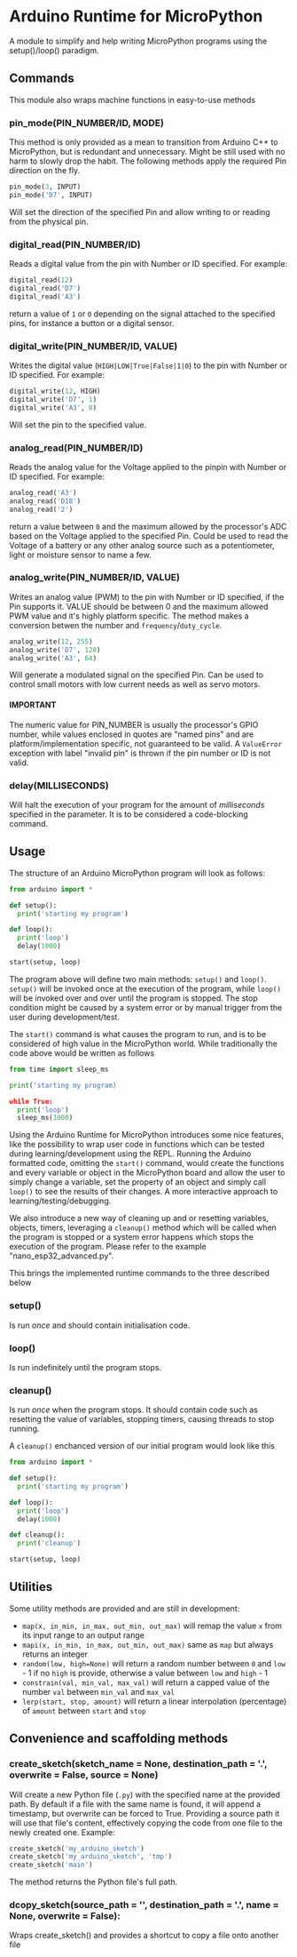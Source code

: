 # Arduino Runtime for MicroPython

A module to simplify and help writing MicroPython programs using the setup()/loop() paradigm.

## Commands

This module also wraps machine functions in easy-to-use methods

### pin_mode(PIN_NUMBER/ID, MODE)

This method is only provided as a mean to transition from Arduino C++ to MicroPython, but is redundant and unnecessary.
Might be still used with no harm to slowly drop the habit.
The following methods apply the required Pin direction on the fly.

```Python
pin_mode(3, INPUT)
pin_mode('D7', INPUT)
```

Will set the direction of the specified Pin and allow writing to or reading from the physical pin.

### digital_read(PIN_NUMBER/ID)

Reads a digital value from the pin with Number or ID specified.
For example:

```Python
digital_read(12)
digital_read('D7')
digital_read('A3')
```

return a value of `1` or `0` depending on the signal attached to the specified pins, for instance a button or a digital sensor.

### digital_write(PIN_NUMBER/ID, VALUE)

Writes the digital value (`HIGH|LOW|True|False|1|0`) to the pin with Number or ID specified.
For example:

```Python
digital_write(12, HIGH)
digital_write('D7', 1)
digital_write('A3', 0)
```

Will set the pin to the specified value.

### analog_read(PIN_NUMBER/ID)

Reads the analog value for the Voltage applied to the pinpin with Number or ID specified.
For example:

```Python
analog_read('A3')
analog_read('D18')
analog_read('2')
```

return a value between `0` and the maximum allowed by the processor's ADC based on the Voltage applied to the specified Pin.
Could be used to read the Voltage of a battery or any other analog source such as a potentiometer, light or moisture sensor to name a few.

### analog_write(PIN_NUMBER/ID, VALUE)

Writes an analog value (PWM) to the pin with Number or ID specified, if the Pin supports it.
VALUE should be between 0 and the maximum allowed PWM value and it's highly platform specific.
The method makes a conversion betwen the number and `frequency`/`duty_cycle`.

```Python
analog_write(12, 255)
analog_write('D7', 128)
analog_write('A3', 64)
```

Will generate a modulated signal on the specified Pin.
Can be used to control small motors with low current needs as well as servo motors.

#### IMPORTANT

The numeric value for PIN_NUMBER is usually the processor's GPIO number, while values enclosed in quotes are "named pins" and are platform/implementation specific, not guaranteed to be valid.
A `ValueError` exception with label "invalid pin" is thrown if the pin number or ID is not valid.

### delay(MILLISECONDS)

Will halt the execution of your program for the amount of _milliseconds_ specified in the parameter.
It is to be considered a code-blocking command.

## Usage

The structure of an Arduino MicroPython program will look as follows:

```Python
from arduino import *

def setup():
  print('starting my program')

def loop():
  print('loop')
  delay(1000)

start(setup, loop)
```

The program above will define two main methods: `setup()` and `loop()`.
`setup()` will be invoked once at the execution of the program, while `loop()` will be invoked over and over until the program is stopped.
The stop condition might be caused by a system error or by manual trigger from the user during development/test.

The `start()` command is what causes the program to run, and is to be considered of high value in the MicroPython world.
While traditionally the code above would be written as follows

```Python
from time import sleep_ms

print('starting my program)

while True:
  print('loop')
  sleep_ms(1000)
```

Using the Arduino Runtime for MicroPython introduces some nice features, like the possibility to wrap user code in functions which can be tested during learning/development using the REPL.
Running the Arduino formatted code, omitting the `start()` command, would create the functions and every variable or object in the MicroPython board and allow the user to simply change a variable, set the property of an object and simply call `loop()` to see the results of their changes.
A more interactive approach to learning/testing/debugging.

We also introduce a new way of cleaning up and or resetting variables, objects, timers, leveraging a `cleanup()` method which will be called when the program is stopped or a system error happens which stops the execution of the program.
Please refer to the example "nano_esp32_advanced.py".

This brings the implemented runtime commands to the three described below

### setup()

Is run _once_ and should contain initialisation code.

### loop()

Is run indefinitely until the program stops.

### cleanup()

Is run _once_ when the program stops.
It should contain code such as resetting the value of variables, stopping timers, causing threads to stop running.

A `cleanup()` enchanced version of our initial program would look like this

```Python
from arduino import *

def setup():
  print('starting my program')

def loop():
  print('loop')
  delay(1000)

def cleanup():
  print('cleanup')

start(setup, loop)
```

## Utilities

Some utility methods are provided and are still in development:

* `map(x, in_min, in_max, out_min, out_max)`
  will remap the value `x` from its input range to an output range
* `mapi(x, in_min, in_max, out_min, out_max)`
  same as `map` but always returns an integer
* `random(low, high=None)`
  will return a random number between `0` and `low` - 1 if no `high` is provide, otherwise a value between `low` and `high` - 1
* `constrain(val, min_val, max_val)`
  will return a capped value of the number `val` between `min_val` and `max_val`
* `lerp(start, stop, amount)`
  will return a linear interpolation (percentage) of `amount` between `start` and `stop`

## Convenience and scaffolding methods

### create_sketch(sketch_name = None, destination_path = '.', overwrite = False, source = None)

Will create a new Python file (`.py`) with the specified name at the provided path.
By default if a file with the same name is found, it will append a timestamp, but overwrite can be forced to True.
Providing a source path it will use that file's content, effectively copying the code from one file to the newly created one.
Example:

```Python
create_sketch('my_arduino_sketch')
create_sketch('my_arduino_sketch', 'tmp')
create_sketch('main')
```

The method returns the Python file's full path.

### dcopy_sketch(source_path = '', destination_path = '.', name = None, overwrite = False):

Wraps create_sketch() and provides a shortcut to copy a file onto another file